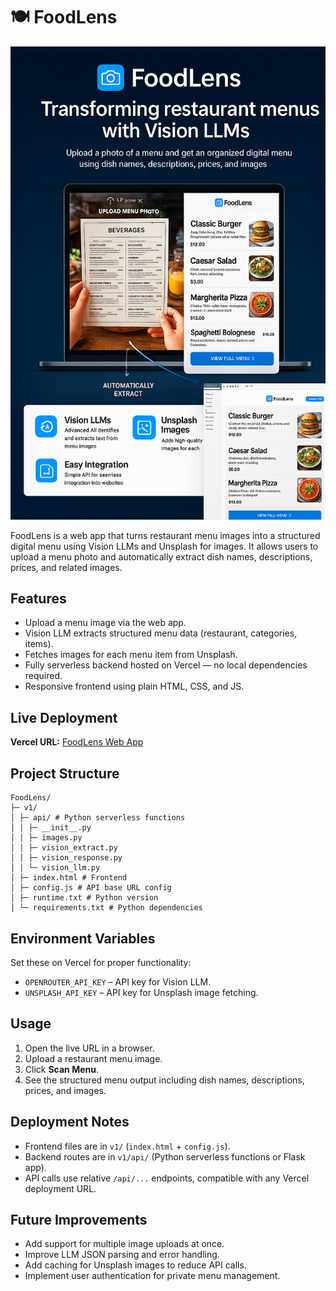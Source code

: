 # 🍽️ FoodLens

<img src="image.png" alt="Alt Text">


FoodLens is a web app that turns restaurant menu images into a structured digital menu using Vision LLMs and Unsplash for images. It allows users to upload a menu photo and automatically extract dish names, descriptions, prices, and related images.

## Features

- Upload a menu image via the web app.
- Vision LLM extracts structured menu data (restaurant, categories, items).
- Fetches images for each menu item from Unsplash.
- Fully serverless backend hosted on Vercel — no local dependencies required.
- Responsive frontend using plain HTML, CSS, and JS.

## Live Deployment

**Vercel URL:** [FoodLens Web App](https://food-lens.vercel.app/)

## Project Structure

```plaintext
FoodLens/
├─ v1/
│ ├─ api/ # Python serverless functions
│ │ ├─ __init__.py
│ │ ├─ images.py
│ │ ├─ vision_extract.py
│ │ ├─ vision_response.py
│ │ └─ vision_llm.py
│ ├─ index.html # Frontend
│ ├─ config.js # API base URL config
│ ├─ runtime.txt # Python version
│ └─ requirements.txt # Python dependencies
```


## Environment Variables

Set these on Vercel for proper functionality:

- `OPENROUTER_API_KEY` – API key for Vision LLM.
- `UNSPLASH_API_KEY` – API key for Unsplash image fetching.

## Usage

1. Open the live URL in a browser.
2. Upload a restaurant menu image.
3. Click **Scan Menu**.
4. See the structured menu output including dish names, descriptions, prices, and images.

## Deployment Notes

- Frontend files are in `v1/` (`index.html` + `config.js`).
- Backend routes are in `v1/api/` (Python serverless functions or Flask app).
- API calls use relative `/api/...` endpoints, compatible with any Vercel deployment URL.

## Future Improvements

- Add support for multiple image uploads at once.
- Improve LLM JSON parsing and error handling.
- Add caching for Unsplash images to reduce API calls.
- Implement user authentication for private menu management.

